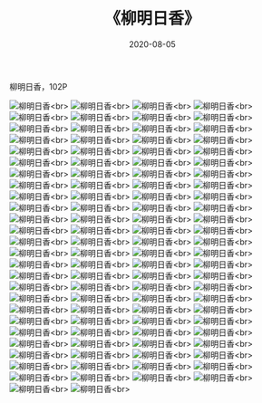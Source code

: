﻿---
layout: post
title: 《柳明日香》
date: 2020-08-05
img: http://photo.orgx.cf/%E6%80%A7%E6%84%9F/2019/柳明日香/000.jpg
tags: [美女,性感,泳衣]
---

柳明日香，102P

![柳明日香](http://photo.orgx.cf/%E6%80%A7%E6%84%9F/2019/柳明日香/001.jpg''柳明日香'')<br>
![柳明日香](http://photo.orgx.cf/%E6%80%A7%E6%84%9F/2019/柳明日香/002.jpg''柳明日香'')<br>
![柳明日香](http://photo.orgx.cf/%E6%80%A7%E6%84%9F/2019/柳明日香/003.jpg''柳明日香'')<br>
![柳明日香](http://photo.orgx.cf/%E6%80%A7%E6%84%9F/2019/柳明日香/004.jpg''柳明日香'')<br>
![柳明日香](http://photo.orgx.cf/%E6%80%A7%E6%84%9F/2019/柳明日香/005.jpg''柳明日香'')<br>
![柳明日香](http://photo.orgx.cf/%E6%80%A7%E6%84%9F/2019/柳明日香/006.jpg''柳明日香'')<br>
![柳明日香](http://photo.orgx.cf/%E6%80%A7%E6%84%9F/2019/柳明日香/007.jpg''柳明日香'')<br>
![柳明日香](http://photo.orgx.cf/%E6%80%A7%E6%84%9F/2019/柳明日香/008.jpg''柳明日香'')<br>
![柳明日香](http://photo.orgx.cf/%E6%80%A7%E6%84%9F/2019/柳明日香/009.jpg''柳明日香'')<br>
![柳明日香](http://photo.orgx.cf/%E6%80%A7%E6%84%9F/2019/柳明日香/010.jpg''柳明日香'')<br>
![柳明日香](http://photo.orgx.cf/%E6%80%A7%E6%84%9F/2019/柳明日香/011.jpg''柳明日香'')<br>
![柳明日香](http://photo.orgx.cf/%E6%80%A7%E6%84%9F/2019/柳明日香/012.jpg''柳明日香'')<br>
![柳明日香](http://photo.orgx.cf/%E6%80%A7%E6%84%9F/2019/柳明日香/013.jpg''柳明日香'')<br>
![柳明日香](http://photo.orgx.cf/%E6%80%A7%E6%84%9F/2019/柳明日香/014.jpg''柳明日香'')<br>
![柳明日香](http://photo.orgx.cf/%E6%80%A7%E6%84%9F/2019/柳明日香/015.jpg''柳明日香'')<br>
![柳明日香](http://photo.orgx.cf/%E6%80%A7%E6%84%9F/2019/柳明日香/016.jpg''柳明日香'')<br>
![柳明日香](http://photo.orgx.cf/%E6%80%A7%E6%84%9F/2019/柳明日香/017.jpg''柳明日香'')<br>
![柳明日香](http://photo.orgx.cf/%E6%80%A7%E6%84%9F/2019/柳明日香/018.jpg''柳明日香'')<br>
![柳明日香](http://photo.orgx.cf/%E6%80%A7%E6%84%9F/2019/柳明日香/019.jpg''柳明日香'')<br>
![柳明日香](http://photo.orgx.cf/%E6%80%A7%E6%84%9F/2019/柳明日香/020.jpg''柳明日香'')<br>
![柳明日香](http://photo.orgx.cf/%E6%80%A7%E6%84%9F/2019/柳明日香/021.jpg''柳明日香'')<br>
![柳明日香](http://photo.orgx.cf/%E6%80%A7%E6%84%9F/2019/柳明日香/022.jpg''柳明日香'')<br>
![柳明日香](http://photo.orgx.cf/%E6%80%A7%E6%84%9F/2019/柳明日香/023.jpg''柳明日香'')<br>
![柳明日香](http://photo.orgx.cf/%E6%80%A7%E6%84%9F/2019/柳明日香/024.jpg''柳明日香'')<br>
![柳明日香](http://photo.orgx.cf/%E6%80%A7%E6%84%9F/2019/柳明日香/025.jpg''柳明日香'')<br>
![柳明日香](http://photo.orgx.cf/%E6%80%A7%E6%84%9F/2019/柳明日香/026.jpg''柳明日香'')<br>
![柳明日香](http://photo.orgx.cf/%E6%80%A7%E6%84%9F/2019/柳明日香/027.jpg''柳明日香'')<br>
![柳明日香](http://photo.orgx.cf/%E6%80%A7%E6%84%9F/2019/柳明日香/028.jpg''柳明日香'')<br>
![柳明日香](http://photo.orgx.cf/%E6%80%A7%E6%84%9F/2019/柳明日香/029.jpg''柳明日香'')<br>
![柳明日香](http://photo.orgx.cf/%E6%80%A7%E6%84%9F/2019/柳明日香/030.jpg''柳明日香'')<br>
![柳明日香](http://photo.orgx.cf/%E6%80%A7%E6%84%9F/2019/柳明日香/031.jpg''柳明日香'')<br>
![柳明日香](http://photo.orgx.cf/%E6%80%A7%E6%84%9F/2019/柳明日香/032.jpg''柳明日香'')<br>
![柳明日香](http://photo.orgx.cf/%E6%80%A7%E6%84%9F/2019/柳明日香/033.jpg''柳明日香'')<br>
![柳明日香](http://photo.orgx.cf/%E6%80%A7%E6%84%9F/2019/柳明日香/034.jpg''柳明日香'')<br>
![柳明日香](http://photo.orgx.cf/%E6%80%A7%E6%84%9F/2019/柳明日香/035.jpg''柳明日香'')<br>
![柳明日香](http://photo.orgx.cf/%E6%80%A7%E6%84%9F/2019/柳明日香/036.jpg''柳明日香'')<br>
![柳明日香](http://photo.orgx.cf/%E6%80%A7%E6%84%9F/2019/柳明日香/037.jpg''柳明日香'')<br>
![柳明日香](http://photo.orgx.cf/%E6%80%A7%E6%84%9F/2019/柳明日香/038.jpg''柳明日香'')<br>
![柳明日香](http://photo.orgx.cf/%E6%80%A7%E6%84%9F/2019/柳明日香/039.jpg''柳明日香'')<br>
![柳明日香](http://photo.orgx.cf/%E6%80%A7%E6%84%9F/2019/柳明日香/040.jpg''柳明日香'')<br>
![柳明日香](http://photo.orgx.cf/%E6%80%A7%E6%84%9F/2019/柳明日香/041.jpg''柳明日香'')<br>
![柳明日香](http://photo.orgx.cf/%E6%80%A7%E6%84%9F/2019/柳明日香/042.jpg''柳明日香'')<br>
![柳明日香](http://photo.orgx.cf/%E6%80%A7%E6%84%9F/2019/柳明日香/043.jpg''柳明日香'')<br>
![柳明日香](http://photo.orgx.cf/%E6%80%A7%E6%84%9F/2019/柳明日香/044.jpg''柳明日香'')<br>
![柳明日香](http://photo.orgx.cf/%E6%80%A7%E6%84%9F/2019/柳明日香/045.jpg''柳明日香'')<br>
![柳明日香](http://photo.orgx.cf/%E6%80%A7%E6%84%9F/2019/柳明日香/046.jpg''柳明日香'')<br>
![柳明日香](http://photo.orgx.cf/%E6%80%A7%E6%84%9F/2019/柳明日香/047.jpg''柳明日香'')<br>
![柳明日香](http://photo.orgx.cf/%E6%80%A7%E6%84%9F/2019/柳明日香/048.jpg''柳明日香'')<br>
![柳明日香](http://photo.orgx.cf/%E6%80%A7%E6%84%9F/2019/柳明日香/049.jpg''柳明日香'')<br>
![柳明日香](http://photo.orgx.cf/%E6%80%A7%E6%84%9F/2019/柳明日香/050.jpg''柳明日香'')<br>
![柳明日香](http://photo.orgx.cf/%E6%80%A7%E6%84%9F/2019/柳明日香/051.jpg''柳明日香'')<br>
![柳明日香](http://photo.orgx.cf/%E6%80%A7%E6%84%9F/2019/柳明日香/052.jpg''柳明日香'')<br>
![柳明日香](http://photo.orgx.cf/%E6%80%A7%E6%84%9F/2019/柳明日香/053.jpg''柳明日香'')<br>
![柳明日香](http://photo.orgx.cf/%E6%80%A7%E6%84%9F/2019/柳明日香/054.jpg''柳明日香'')<br>
![柳明日香](http://photo.orgx.cf/%E6%80%A7%E6%84%9F/2019/柳明日香/055.jpg''柳明日香'')<br>
![柳明日香](http://photo.orgx.cf/%E6%80%A7%E6%84%9F/2019/柳明日香/056.jpg''柳明日香'')<br>
![柳明日香](http://photo.orgx.cf/%E6%80%A7%E6%84%9F/2019/柳明日香/057.jpg''柳明日香'')<br>
![柳明日香](http://photo.orgx.cf/%E6%80%A7%E6%84%9F/2019/柳明日香/058.jpg''柳明日香'')<br>
![柳明日香](http://photo.orgx.cf/%E6%80%A7%E6%84%9F/2019/柳明日香/059.jpg''柳明日香'')<br>
![柳明日香](http://photo.orgx.cf/%E6%80%A7%E6%84%9F/2019/柳明日香/060.jpg''柳明日香'')<br>
![柳明日香](http://photo.orgx.cf/%E6%80%A7%E6%84%9F/2019/柳明日香/061.jpg''柳明日香'')<br>
![柳明日香](http://photo.orgx.cf/%E6%80%A7%E6%84%9F/2019/柳明日香/062.jpg''柳明日香'')<br>
![柳明日香](http://photo.orgx.cf/%E6%80%A7%E6%84%9F/2019/柳明日香/063.jpg''柳明日香'')<br>
![柳明日香](http://photo.orgx.cf/%E6%80%A7%E6%84%9F/2019/柳明日香/064.jpg''柳明日香'')<br>
![柳明日香](http://photo.orgx.cf/%E6%80%A7%E6%84%9F/2019/柳明日香/065.jpg''柳明日香'')<br>
![柳明日香](http://photo.orgx.cf/%E6%80%A7%E6%84%9F/2019/柳明日香/066.jpg''柳明日香'')<br>
![柳明日香](http://photo.orgx.cf/%E6%80%A7%E6%84%9F/2019/柳明日香/067.jpg''柳明日香'')<br>
![柳明日香](http://photo.orgx.cf/%E6%80%A7%E6%84%9F/2019/柳明日香/068.jpg''柳明日香'')<br>
![柳明日香](http://photo.orgx.cf/%E6%80%A7%E6%84%9F/2019/柳明日香/069.jpg''柳明日香'')<br>
![柳明日香](http://photo.orgx.cf/%E6%80%A7%E6%84%9F/2019/柳明日香/070.jpg''柳明日香'')<br>
![柳明日香](http://photo.orgx.cf/%E6%80%A7%E6%84%9F/2019/柳明日香/071.jpg''柳明日香'')<br>
![柳明日香](http://photo.orgx.cf/%E6%80%A7%E6%84%9F/2019/柳明日香/072.jpg''柳明日香'')<br>
![柳明日香](http://photo.orgx.cf/%E6%80%A7%E6%84%9F/2019/柳明日香/073.jpg''柳明日香'')<br>
![柳明日香](http://photo.orgx.cf/%E6%80%A7%E6%84%9F/2019/柳明日香/074.jpg''柳明日香'')<br>
![柳明日香](http://photo.orgx.cf/%E6%80%A7%E6%84%9F/2019/柳明日香/075.jpg''柳明日香'')<br>
![柳明日香](http://photo.orgx.cf/%E6%80%A7%E6%84%9F/2019/柳明日香/076.jpg''柳明日香'')<br>
![柳明日香](http://photo.orgx.cf/%E6%80%A7%E6%84%9F/2019/柳明日香/077.jpg''柳明日香'')<br>
![柳明日香](http://photo.orgx.cf/%E6%80%A7%E6%84%9F/2019/柳明日香/078.jpg''柳明日香'')<br>
![柳明日香](http://photo.orgx.cf/%E6%80%A7%E6%84%9F/2019/柳明日香/079.jpg''柳明日香'')<br>
![柳明日香](http://photo.orgx.cf/%E6%80%A7%E6%84%9F/2019/柳明日香/080.jpg''柳明日香'')<br>
![柳明日香](http://photo.orgx.cf/%E6%80%A7%E6%84%9F/2019/柳明日香/081.jpg''柳明日香'')<br>
![柳明日香](http://photo.orgx.cf/%E6%80%A7%E6%84%9F/2019/柳明日香/082.jpg''柳明日香'')<br>
![柳明日香](http://photo.orgx.cf/%E6%80%A7%E6%84%9F/2019/柳明日香/083.jpg''柳明日香'')<br>
![柳明日香](http://photo.orgx.cf/%E6%80%A7%E6%84%9F/2019/柳明日香/084.jpg''柳明日香'')<br>
![柳明日香](http://photo.orgx.cf/%E6%80%A7%E6%84%9F/2019/柳明日香/085.jpg''柳明日香'')<br>
![柳明日香](http://photo.orgx.cf/%E6%80%A7%E6%84%9F/2019/柳明日香/086.jpg''柳明日香'')<br>
![柳明日香](http://photo.orgx.cf/%E6%80%A7%E6%84%9F/2019/柳明日香/087.jpg''柳明日香'')<br>
![柳明日香](http://photo.orgx.cf/%E6%80%A7%E6%84%9F/2019/柳明日香/088.jpg''柳明日香'')<br>
![柳明日香](http://photo.orgx.cf/%E6%80%A7%E6%84%9F/2019/柳明日香/089.jpg''柳明日香'')<br>
![柳明日香](http://photo.orgx.cf/%E6%80%A7%E6%84%9F/2019/柳明日香/090.jpg''柳明日香'')<br>
![柳明日香](http://photo.orgx.cf/%E6%80%A7%E6%84%9F/2019/柳明日香/091.jpg''柳明日香'')<br>
![柳明日香](http://photo.orgx.cf/%E6%80%A7%E6%84%9F/2019/柳明日香/092.jpg''柳明日香'')<br>
![柳明日香](http://photo.orgx.cf/%E6%80%A7%E6%84%9F/2019/柳明日香/093.jpg''柳明日香'')<br>
![柳明日香](http://photo.orgx.cf/%E6%80%A7%E6%84%9F/2019/柳明日香/094.jpg''柳明日香'')<br>
![柳明日香](http://photo.orgx.cf/%E6%80%A7%E6%84%9F/2019/柳明日香/095.jpg''柳明日香'')<br>
![柳明日香](http://photo.orgx.cf/%E6%80%A7%E6%84%9F/2019/柳明日香/096.jpg''柳明日香'')<br>
![柳明日香](http://photo.orgx.cf/%E6%80%A7%E6%84%9F/2019/柳明日香/097.jpg''柳明日香'')<br>
![柳明日香](http://photo.orgx.cf/%E6%80%A7%E6%84%9F/2019/柳明日香/098.jpg''柳明日香'')<br>
![柳明日香](http://photo.orgx.cf/%E6%80%A7%E6%84%9F/2019/柳明日香/099.jpg''柳明日香'')<br>
![柳明日香](http://photo.orgx.cf/%E6%80%A7%E6%84%9F/2019/柳明日香/100.jpg''柳明日香'')<br>
![柳明日香](http://photo.orgx.cf/%E6%80%A7%E6%84%9F/2019/柳明日香/101.jpg''柳明日香'')<br>
![柳明日香](http://photo.orgx.cf/%E6%80%A7%E6%84%9F/2019/柳明日香/102.jpg''柳明日香'')<br>

